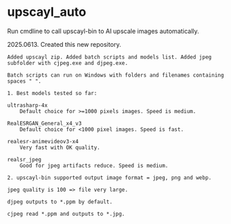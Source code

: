 # upscayl_auto
Run cmdline to call upscayl-bin to AI upscale images automatically.

2025.0613.	Created this new repository.

	Added upscayl zip. Added batch scripts and models list. Added jpeg subfolder with cjpeg.exe and djpeg.exe.
	
	Batch scripts can run on Windows with folders and filenames containing spaces " ".
	
	1. Best models tested so far:
	
	ultrasharp-4x	
		Default choice for >=1000 pixels images. Speed is medium.
	
	RealESRGAN_General_x4_v3	
		Default choice for <1000 pixel images. Speed is fast.
		
	realesr-animevideov3-x4
		Very fast with OK quality.
		
	realsr_jpeg
		Good for jpeg artifacts reduce. Speed is medium.
		
	2. upscayl-bin supported output image format = jpeg, png and webp.
	
	jpeg quality is 100 => file very large.
	
	djpeg outputs to *.ppm by default.
	
	cjpeg read *.ppm and outputs to *.jpg.
	
	